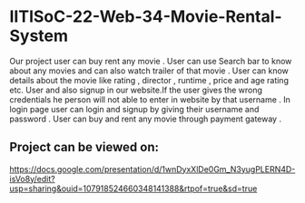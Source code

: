 # IITISoC-22-Web-34-Movie-Rental-System
Our project user can buy rent any movie . 
User can use Search bar to know about any movies and can also watch trailer of that movie .
User can know details about the movie like rating , director , runtime , price and age rating etc.
User and also signup in our website.If the user gives the wrong credentials he person will not able to enter in website by that username . In login page user can login and signup by giving their username and password .
User can buy and rent any movie  through payment gateway .

## Project can be viewed on:
https://docs.google.com/presentation/d/1wnDyxXlDe0Gm_N3yugPLERN4D-isVo8y/edit?usp=sharing&ouid=107918524660348141388&rtpof=true&sd=true
